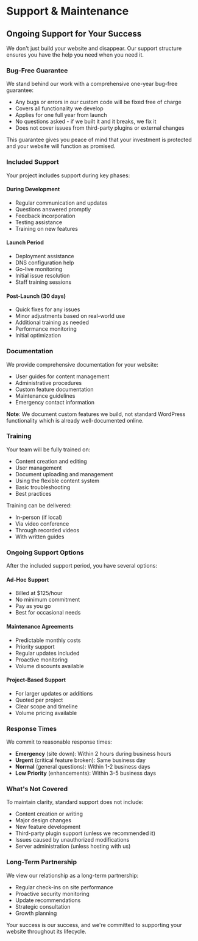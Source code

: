 # Support & Maintenance

## Ongoing Support for Your Success

We don't just build your website and disappear. Our support structure ensures you have the help you need when you need it.

### Bug-Free Guarantee

We stand behind our work with a comprehensive one-year bug-free guarantee:

- Any bugs or errors in our custom code will be fixed free of charge
- Covers all functionality we develop
- Applies for one full year from launch
- No questions asked - if we built it and it breaks, we fix it
- Does not cover issues from third-party plugins or external changes

This guarantee gives you peace of mind that your investment is protected and your website will function as promised.

### Included Support

Your project includes support during key phases:

#### During Development
- Regular communication and updates
- Questions answered promptly
- Feedback incorporation
- Testing assistance
- Training on new features

#### Launch Period
- Deployment assistance
- DNS configuration help
- Go-live monitoring
- Initial issue resolution
- Staff training sessions

#### Post-Launch (30 days)
- Quick fixes for any issues
- Minor adjustments based on real-world use
- Additional training as needed
- Performance monitoring
- Initial optimization

### Documentation

We provide comprehensive documentation for your website:

- User guides for content management
- Administrative procedures
- Custom feature documentation
- Maintenance guidelines
- Emergency contact information

**Note**: We document custom features we build, not standard WordPress functionality which is already well-documented online.

### Training

Your team will be fully trained on:

- Content creation and editing
- User management
- Document uploading and management
- Using the flexible content system
- Basic troubleshooting
- Best practices

Training can be delivered:
- In-person (if local)
- Via video conference
- Through recorded videos
- With written guides

### Ongoing Support Options

After the included support period, you have several options:

#### Ad-Hoc Support
- Billed at $125/hour
- No minimum commitment
- Pay as you go
- Best for occasional needs

#### Maintenance Agreements
- Predictable monthly costs
- Priority support
- Regular updates included
- Proactive monitoring
- Volume discounts available

#### Project-Based Support
- For larger updates or additions
- Quoted per project
- Clear scope and timeline
- Volume pricing available

### Response Times

We commit to reasonable response times:

- **Emergency** (site down): Within 2 hours during business hours
- **Urgent** (critical feature broken): Same business day
- **Normal** (general questions): Within 1-2 business days
- **Low Priority** (enhancements): Within 3-5 business days

### What's Not Covered

To maintain clarity, standard support does not include:

- Content creation or writing
- Major design changes
- New feature development
- Third-party plugin support (unless we recommended it)
- Issues caused by unauthorized modifications
- Server administration (unless hosting with us)

### Long-Term Partnership

We view our relationship as a long-term partnership:

- Regular check-ins on site performance
- Proactive security monitoring
- Update recommendations
- Strategic consultation
- Growth planning

Your success is our success, and we're committed to supporting your website throughout its lifecycle.
